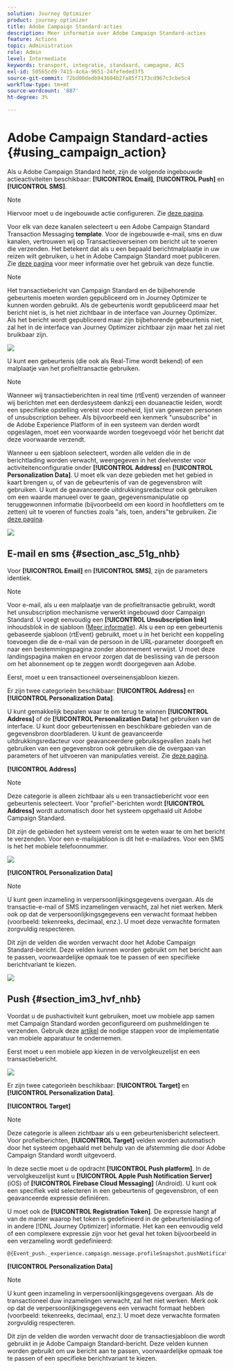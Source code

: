 ```yaml
---
solution: Journey Optimizer
product: journey optimizer
title: Adobe Campaign Standard-acties
description: Meer informatie over Adobe Campaign Standard-acties
feature: Actions
topic: Administration
role: Admin
level: Intermediate
keywords: transport, integratie, standaard, campagne, ACS
exl-id: 50565cd9-7415-4c6a-9651-24fefeded3f5
source-git-commit: 72bd00dedb943604b2fa85f7173cd967c3cbe5c4
workflow-type: tm+mt
source-wordcount: '887'
ht-degree: 3%

---
```


# Adobe Campaign Standard-acties {#using_campaign_action}

Als u Adobe Campaign Standard hebt, zijn de volgende ingebouwde actieactiviteiten beschikbaar: **[!UICONTROL Email]**, **[!UICONTROL Push]** en **[!UICONTROL SMS]**.

>[!NOTE]
>
>Hiervoor moet u de ingebouwde actie configureren. Zie [deze pagina](../action/acs-action.md).

Voor elk van deze kanalen selecteert u een Adobe Campaign Standard Transaction Messaging **template**. Voor de ingebouwde e-mail, sms en duw kanalen, vertrouwen wij op Transactieoverseinen om bericht uit te voeren die verzenden. Het betekent dat als u een bepaald berichtmalplaatje in uw reizen wilt gebruiken, u het in Adobe Campaign Standard moet publiceren. Zie [deze pagina](https://experienceleague.adobe.com/docs/campaign-standard/using/communication-channels/transactional-messaging/getting-started-with-transactional-msg.html?lang=nl) voor meer informatie over het gebruik van deze functie.

>[!NOTE]
>
>Het transactiebericht van Campaign Standard en de bijbehorende gebeurtenis moeten worden gepubliceerd om in Journey Optimizer te kunnen worden gebruikt. Als de gebeurtenis wordt gepubliceerd maar het bericht niet is, is het niet zichtbaar in de interface van Journey Optimizer. Als het bericht wordt gepubliceerd maar zijn bijbehorende gebeurtenis niet, zal het in de interface van Journey Optimizer zichtbaar zijn maar het zal niet bruikbaar zijn.

![](assets/journey59.png)

U kunt een gebeurtenis (die ook als Real-Time wordt bekend) of een malplaatje van het profieltransactie gebruiken.

>[!NOTE]
>
>Wanneer wij transactieberichten in real time (rtEvent) verzenden of wanneer wij berichten met een derdesysteem dankzij een douaneactie leiden, wordt een specifieke opstelling vereist voor moeheid, lijst van gewezen personen of unsubscription beheer. Als bijvoorbeeld een kenmerk &quot;unsubscribe&quot; in de Adobe Experience Platform of in een systeem van derden wordt opgeslagen, moet een voorwaarde worden toegevoegd vóór het bericht dat deze voorwaarde verzendt.

Wanneer u een sjabloon selecteert, worden alle velden die in de berichtlading worden verwacht, weergegeven in het deelvenster voor activiteitenconfiguratie onder **[!UICONTROL Address]** en **[!UICONTROL Personalization Data]**. U moet elk van deze gebieden met het gebied in kaart brengen u, of van de gebeurtenis of van de gegevensbron wilt gebruiken. U kunt de geavanceerde uitdrukkingsredacteur ook gebruiken om een waarde manueel over te gaan, gegevensmanipulatie op teruggewonnen informatie (bijvoorbeeld om een koord in hoofdletters om te zetten) uit te voeren of functies zoals &quot;als, toen, anders&quot;te gebruiken. Zie [deze pagina](expression/expressionadvanced.md).

![](assets/journey60.png)

## E-mail en sms {#section_asc_51g_nhb}

Voor **[!UICONTROL Email]** en **[!UICONTROL SMS]**, zijn de parameters identiek.

>[!NOTE]
>
>Voor e-mail, als u een malplaatje van de profieltransactie gebruikt, wordt het unsubscription mechanisme verwerkt ingebouwd door Campaign Standard. U voegt eenvoudig een **[!UICONTROL Unsubscription link]** inhoudsblok in de sjabloon ([Meer informatie](https://experienceleague.adobe.com/docs/campaign-standard/using/communication-channels/transactional-messaging/getting-started-with-transactional-msg.html?lang=nl)). Als u een op een gebeurtenis gebaseerde sjabloon (rtEvent) gebruikt, moet u in het bericht een koppeling toevoegen die de e-mail van de persoon in de URL-parameter doorgeeft en naar een bestemmingspagina zonder abonnement verwijst. U moet deze landingspagina maken en ervoor zorgen dat de beslissing van de persoon om het abonnement op te zeggen wordt doorgegeven aan Adobe.

Eerst, moet u een transactioneel overseinensjabloon kiezen.

Er zijn twee categorieën beschikbaar: **[!UICONTROL Address]** en **[!UICONTROL Personalization Data]**.

U kunt gemakkelijk bepalen waar te om terug te winnen **[!UICONTROL Address]** of de **[!UICONTROL Personalization Data]** het gebruiken van de interface. U kunt door gebeurtenissen en beschikbare gebieden van de gegevensbron doorbladeren. U kunt de geavanceerde uitdrukkingsredacteur voor geavanceerdere gebruiksgevallen zoals het gebruiken van een gegevensbron ook gebruiken die de overgaan van parameters of het uitvoeren van manipulaties vereist. Zie [deze pagina](expression/expressionadvanced.md).

**[!UICONTROL Address]**

>[!NOTE]
>
>Deze categorie is alleen zichtbaar als u een transactiebericht voor een gebeurtenis selecteert. Voor &quot;profiel&quot;-berichten wordt **[!UICONTROL Address]** wordt automatisch door het systeem opgehaald uit Adobe Campaign Standard.

Dit zijn de gebieden het systeem vereist om te weten waar te om het bericht te verzenden. Voor een e-mailsjabloon is dit het e-mailadres. Voor een SMS is het het mobiele telefoonnummer.

![](assets/journey61.png)

**[!UICONTROL Personalization Data]**

>[!NOTE]
>
>U kunt geen inzameling in verpersoonlijkingsgegevens overgaan. Als de transactie-e-mail of SMS inzamelingen verwacht, zal het niet werken. Merk ook op dat de verpersoonlijkingsgegevens een verwacht formaat hebben (voorbeeld: tekenreeks, decimaal, enz.). U moet deze verwachte formaten zorgvuldig respecteren.

Dit zijn de velden die worden verwacht door het Adobe Campaign Standard-bericht. Deze velden kunnen worden gebruikt om het bericht aan te passen, voorwaardelijke opmaak toe te passen of een specifieke berichtvariant te kiezen.

![](assets/journey62.png)

## Push {#section_im3_hvf_nhb}

Voordat u de pushactiviteit kunt gebruiken, moet uw mobiele app samen met Campaign Standard worden geconfigureerd om pushmeldingen te verzenden. Gebruik deze [artikel](https://helpx.adobe.com/nl/campaign/kb/integrate-mobile-sdk.html) de nodige stappen voor de implementatie van mobiele apparatuur te ondernemen.

Eerst moet u een mobiele app kiezen in de vervolgkeuzelijst en een transactiebericht.

![](assets/journey62bis.png)

Er zijn twee categorieën beschikbaar: **[!UICONTROL Target]** en **[!UICONTROL Personalization Data]**.

**[!UICONTROL Target]**

>[!NOTE]
>
>Deze categorie is alleen zichtbaar als u een gebeurtenisbericht selecteert. Voor profielberichten, **[!UICONTROL Target]** velden worden automatisch door het systeem opgehaald met behulp van de afstemming die door Adobe Campaign Standard wordt uitgevoerd.

In deze sectie moet u de opdracht **[!UICONTROL Push platform]**. In de vervolgkeuzelijst kunt u **[!UICONTROL Apple Push Notification Server]** (iOS) of **[!UICONTROL Firebase Cloud Messaging]** (Android). U kunt ook een specifiek veld selecteren in een gebeurtenis of gegevensbron, of een geavanceerde expressie definiëren.

U moet ook de **[!UICONTROL Registration Token]**. De expressie hangt af van de manier waarop het token is gedefinieerd in de gebeurtenislading of in andere [!DNL Journey Optimizer] informatie. Het kan een eenvoudig veld of een complexere expressie zijn voor het geval het token bijvoorbeeld in een verzameling wordt gedefinieerd:

```
@{Event_push._experience.campaign.message.profileSnapshot.pushNotificationTokens.first().token}
```

**[!UICONTROL Personalization Data]**

>[!NOTE]
>
>U kunt geen inzameling in verpersoonlijkingsgegevens overgaan. Als de transactioneel duw inzamelingen verwacht, zal het niet werken. Merk ook op dat de verpersoonlijkingsgegevens een verwacht formaat hebben (voorbeeld: tekenreeks, decimaal, enz.). U moet deze verwachte formaten zorgvuldig respecteren.

Dit zijn de velden die worden verwacht door de transactiesjabloon die wordt gebruikt in je Adobe Campaign Standard-bericht. Deze velden kunnen worden gebruikt om uw bericht aan te passen, voorwaardelijke opmaak toe te passen of een specifieke berichtvariant te kiezen.
